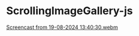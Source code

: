 # ScrollingImageGallery-js
[Screencast from 19-08-2024 13:40:30.webm](https://github.com/user-attachments/assets/dcf62451-b429-4d61-b949-74d084da234b)

